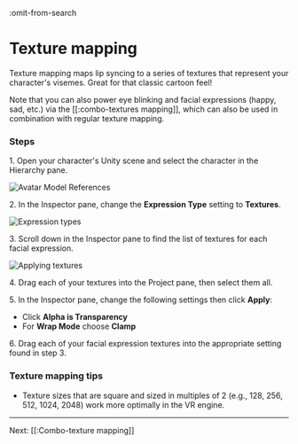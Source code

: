 :omit-from-search

# Texture mapping

Texture mapping maps lip syncing to a series of textures that represent your character's visemes. Great for that classic cartoon feel!

Note that you can also power eye blinking and facial expressions (happy, sad, etc.) via the [[:combo-textures mapping]], which can also be used in combination with regular texture mapping.

### Steps

1\. Open your character's Unity scene and select the character in the Hierarchy pane.

![Avatar Model References](https://www.flipsidexr.com/files/docs/screenshots/avatar-model-references.png)

2\. In the Inspector pane, change the **Expression Type** setting to **Textures**.

![Expression types](https://www.flipsidexr.com/files/docs/screenshots/expression-types.png)

3\. Scroll down in the Inspector pane to find the list of textures for each facial expression.

![Applying textures](https://www.flipsidexr.com/files/docs/screenshots/applying-textures.png)

4\. Drag each of your textures into the Project pane, then select them all.

5\. In the Inspector pane, change the following settings then click **Apply**:

* Click **Alpha is Transparency**
* For **Wrap Mode** choose **Clamp**

6\. Drag each of your facial expression textures into the appropriate setting found in step 3.

### Texture mapping tips

* Texture sizes that are square and sized in multiples of 2 (e.g., 128, 256, 512, 1024, 2048) work more optimally in the VR engine.

---

Next: [[:Combo-texture mapping]]
